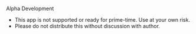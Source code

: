 Alpha Development

- This app is not supported or ready for prime-time. Use at your own risk.
- Please do not distribute this without discussion with author.